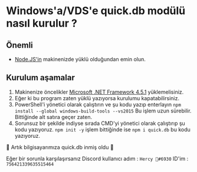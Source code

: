 # Windows'a/VDS'e quick.db modülü nasıl kurulur ?

## Önemli
* [Node.JS'in](https://ay.live/JSnode) makinenizde yüklü olduğundan emin olun.

## Kurulum aşamalar 

1) Makinenize öncelikler [Microsoft .NET Framework 4.5.1](https://ay.live/workf) yüklemelisiniz.
2) Eğer ki bu program zaten yüklü yazıyorsa kurulumu kapatabilirsiniz.
3) PowerShell'i yönetici olarak çalıştırın ve şu kodu yazıp enterlayın `npm install --global windows-build-tools --vs2015` Bu işlem uzun sürebilir. Bittiğinde alt satıra geçer zaten.
4) Sorunsuz bir şekilde indiyse sırada CMD'yi yönetici olarak çalıştırıp şu kodu yazıyoruz. `npm init -y` işlem bittiğinde ise `npm i quick.db` bu kodu yazıyoruz.

  🎉 Artık bilgisayarımıza quick.db inmiş oldu 🎉

Eğer bir sorunla karşılaşırsanız Discord kullanıcı adım : `Hercy 🍁#6930` ID'im : `756421339635515464`
